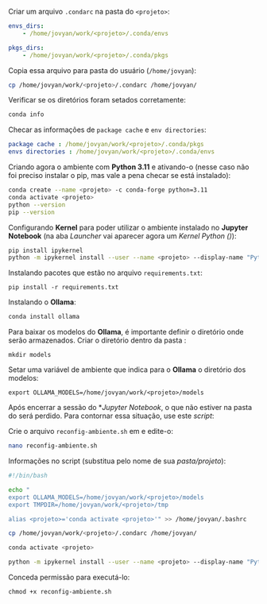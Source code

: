 Criar um arquivo `.condarc` na pasta do `<projeto>`:

```yaml
envs_dirs:
    - /home/jovyan/work/<projeto>/.conda/envs

pkgs_dirs:
    - /home/jovyan/work/<projeto>/.conda/pkgs
```

Copia essa arquivo para pasta do usuário (`/home/jovyan`):

```sh
cp /home/jovyan/work/<projeto>/.condarc /home/jovyan/
```

Verificar se os diretórios foram setados corretamente:

```sh
conda info
```

Checar as informações de `package cache` e `env directories`:

```yaml
package cache : /home/jovyan/work/<projeto>/.conda/pkgs
envs directories : /home/jovyan/work/<projeto>/.conda/envs
```

Criando agora o ambiente com **Python 3.11** e ativando-o (nesse caso não foi preciso instalar o pip, mas vale a pena checar se está instalado):

```sh
conda create --name <projeto> -c conda-forge python=3.11
conda activate <projeto>
python --version
pip --version
```

Configurando **Kernel** para poder utilizar o ambiente instalado no **Jupyter Notebook** (na aba _Launcher_ vai aparecer agora um _Kernel Python (<projeto>)_):

```sh
pip install ipykernel
python -m ipykernel install --user --name <projeto> --display-name "Python (<projeto>)"
```

Instalando pacotes que estão no arquivo `requirements.txt`:

```
pip install -r requirements.txt 
```

Instalando o **Ollama**:

```sh
conda install ollama
```

Para baixar os modelos do **Ollama**, é importante definir o diretório onde serão armazenados.
Criar o diretório dentro da pasta <projeto>:

```
mkdir models
```

Setar uma variável de ambiente que indica para o **Ollama** o diretório dos modelos:

```
export OLLAMA_MODELS=/home/jovyan/work/<projeto>/models
```

Após encerrar a sessão do **Jupyter Notebook*, o que não estiver na pasta do <projeto> será perdido. Para contornar essa situação, use este _script_:

Crie o arquivo `reconfig-ambiente.sh` em <projeto> e edite-o:

```sh
nano reconfig-ambiente.sh
```

Informações no script (substitua <projeto> pelo nome de sua _pasta/projeto_):

```sh
#!/bin/bash

echo "
export OLLAMA_MODELS=/home/jovyan/work/<projeto>/models
export TMPDIR=/home/jovyan/work/<projeto>/tmp

alias <projeto>='conda activate <projeto>'" >> /home/jovyan/.bashrc

cp /home/jovyan/work/<projeto>/.condarc /home/jovyan/

conda activate <projeto>

python -m ipykernel install --user --name <projeto> --display-name "Python (<projeto>)"
```

Conceda permissão para executá-lo:
```
chmod +x reconfig-ambiente.sh
```